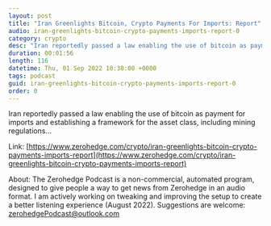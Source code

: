 ```yaml
---
layout: post
title: "Iran Greenlights Bitcoin, Crypto Payments For Imports: Report"
audio: iran-greenlights-bitcoin-crypto-payments-imports-report-0
category: crypto
desc: "Iran reportedly passed a law enabling the use of bitcoin as payment for imports and establishing a framework for the asset class, including mining regulations..."
duration: 00:01:56
length: 116
datetime: Thu, 01 Sep 2022 10:30:00 +0000
tags: podcast
guid: iran-greenlights-bitcoin-crypto-payments-imports-report-0
order: 0
---
```

Iran reportedly passed a law enabling the use of bitcoin as payment for imports and establishing a framework for the asset class, including mining regulations...

Link: [https://www.zerohedge.com/crypto/iran-greenlights-bitcoin-crypto-payments-imports-report](https://www.zerohedge.com/crypto/iran-greenlights-bitcoin-crypto-payments-imports-report)

About: The Zerohedge Podcast is a non-commercial, automated program, designed to give people a way to get news from Zerohedge in an audio format.  I am actively working on tweaking and improving the setup to create a better listening experience (August 2022).  Suggestions are welcome: [zerohedgePodcast@outlook.com](mailto:zerohedgePodcast@outlook.com)